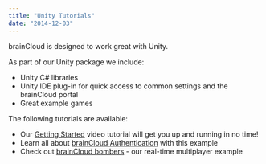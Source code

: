 ```yaml
---
title: "Unity Tutorials"
date: "2014-12-03"
---
```


brainCloud is designed to work great with Unity.

As part of our Unity package we include:

- Unity C# libraries
- Unity IDE plug-in for quick access to common settings and the brainCloud portal
- Great example games

The following tutorials are available:

- Our [Getting Started](/learn/sdk-tutorials/unity-tutorials/unity-getting-started/) video tutorial will get you up and running in no time!
- Learn all about [brainCloud Authentication](/learn/sdk-tutorials/unity-tutorials/unity-authentication-example/) with this example
- Check out [brainCloud bombers](/learn/sdk-tutorials/unity-tutorials/braincloud-bombers-example-game/) - our real-time multiplayer example
